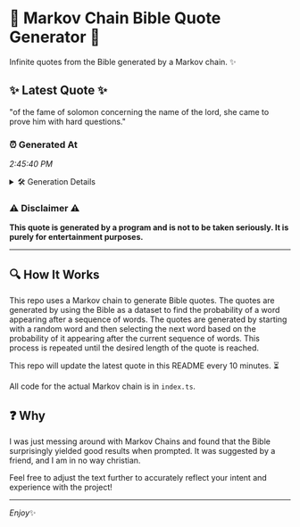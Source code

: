 # 📖 Markov Chain Bible Quote Generator 📖

Infinite quotes from the Bible generated by a Markov chain. ✨

## ✨ Latest Quote ✨
"of the fame of solomon concerning the name of the lord, she came to prove him with hard questions."

### ⏰ Generated At
*2:45:40 PM*

<details>
    <summary>🛠️ Generation Details</summary>
    <p>
        <strong>🌱 Seed:</strong> of<br>
        <strong>🔄 Iterations:</strong> 18<br>
        <strong>📜 Context History:</strong><br>[ of ]: the<br>[ of, the ]: fame<br>[ of, the, fame ]: of<br>[ of, the, fame, of ]: solomon<br>[ of, the, fame, of, solomon ]: concerning<br>[ of, the, fame, of, solomon, concerning ]: the<br>[ the, fame, of, solomon, concerning, the ]: name<br>[ fame, of, solomon, concerning, the, name ]: of<br>[ of, solomon, concerning, the, name, of ]: the<br>[ solomon, concerning, the, name, of, the ]: lord,<br>[ concerning, the, name, of, the, lord, ]: she<br>[ the, name, of, the, lord,, she ]: came<br>[ name, of, the, lord,, she, came ]: to<br>[ of, the, lord,, she, came, to ]: prove<br>[ the, lord,, she, came, to, prove ]: him<br>[ lord,, she, came, to, prove, him ]: with<br>[ she, came, to, prove, him, with ]: hard<br>[ came, to, prove, him, with, hard ]: questions.<br>
    </p>
</details>

### ⚠️ Disclaimer ⚠️
**This quote is generated by a program and is not to be taken seriously. It is purely for entertainment purposes.**

---

## 🔍 How It Works

This repo uses a Markov chain to generate Bible quotes. The quotes are generated by using the Bible as a dataset to find the probability of a word appearing after a sequence of words. The quotes are generated by starting with a random word and then selecting the next word based on the probability of it appearing after the current sequence of words. This process is repeated until the desired length of the quote is reached.

This repo will update the latest quote in this README every 10 minutes. ⏳

All code for the actual Markov chain is in `index.ts`.

## ❓ Why

I was just messing around with Markov Chains and found that the Bible surprisingly yielded good results when prompted. 
It was suggested by a friend, and I am in no way christian.

Feel free to adjust the text further to accurately reflect your intent and experience with the project!

---

*Enjoy*✨
